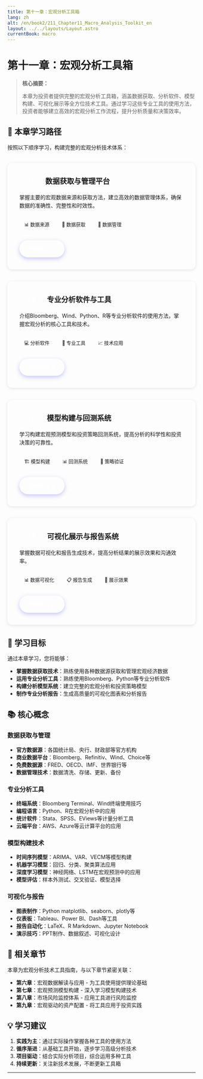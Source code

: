 ```yaml
---
title: 第十一章：宏观分析工具箱
lang: zh
alt: /en/book2/211_Chapter11_Macro_Analysis_Toolkit_en
layout: ../../layouts/Layout.astro
currentBook: macro
---
```


# 第十一章：宏观分析工具箱

> **核心摘要：**
> 
> 本章为投资者提供完整的宏观分析工具箱，涵盖数据获取、分析软件、模型构建、可视化展示等全方位技术工具。通过学习这些专业工具的使用方法，投资者能够建立高效的宏观分析工作流程，提升分析质量和决策效率。

## 📖 本章学习路径

按照以下顺序学习，构建完整的宏观分析技术体系：

<div class="chapters-grid">
  <div class="chapter-card">
    <div class="chapter-header">
      <span class="chapter-number">11.1</span>
      <h3>数据获取与管理平台</h3>
    </div>
    <p>掌握主要的宏观数据来源和获取方法，建立高效的数据管理体系，确保数据的准确性、完整性和时效性。</p>
    <div class="chapter-features">
      <span class="feature-tag">📊 数据来源</span>
      <span class="feature-tag">🔄 数据获取</span>
      <span class="feature-tag">💾 数据管理</span>
    </div>
    <a href="/book2/211_Chapter11/11.1_Data_Acquisition_Management_CN" class="chapter-link">开始学习 →</a>
  </div>

  <div class="chapter-card">
    <div class="chapter-header">
      <span class="chapter-number">11.2</span>
      <h3>专业分析软件与工具</h3>
    </div>
    <p>介绍Bloomberg、Wind、Python、R等专业分析软件的使用方法，掌握宏观分析的核心工具和技术。</p>
    <div class="chapter-features">
      <span class="feature-tag">💻 分析软件</span>
      <span class="feature-tag">🔧 专业工具</span>
      <span class="feature-tag">📈 技术应用</span>
    </div>
    <a href="/book2/211_Chapter11/11.2_Professional_Analysis_Software_CN" class="chapter-link">开始学习 →</a>
  </div>

  <div class="chapter-card">
    <div class="chapter-header">
      <span class="chapter-number">11.3</span>
      <h3>模型构建与回测系统</h3>
    </div>
    <p>学习构建宏观预测模型和投资策略回测系统，提高分析的科学性和投资决策的可靠性。</p>
    <div class="chapter-features">
      <span class="feature-tag">🏗️ 模型构建</span>
      <span class="feature-tag">📊 回测系统</span>
      <span class="feature-tag">🎯 策略验证</span>
    </div>
    <a href="/book2/211_Chapter11/11.3_Model_Building_Backtesting_CN" class="chapter-link">开始学习 →</a>
  </div>

  <div class="chapter-card">
    <div class="chapter-header">
      <span class="chapter-number">11.4</span>
      <h3>可视化展示与报告系统</h3>
    </div>
    <p>掌握数据可视化和报告生成技术，提高分析结果的展示效果和沟通效率。</p>
    <div class="chapter-features">
      <span class="feature-tag">📊 数据可视化</span>
      <span class="feature-tag">📋 报告生成</span>
      <span class="feature-tag">🎨 展示效果</span>
    </div>
    <a href="/book2/211_Chapter11/11.4_Visualization_Reporting_CN" class="chapter-link">开始学习 →</a>
  </div>
</div>

## 🎯 学习目标

通过本章学习，您将能够：

- **掌握数据获取技术**：熟练使用各种数据源获取和管理宏观经济数据
- **运用专业分析工具**：熟练使用Bloomberg、Python等专业分析软件
- **构建分析模型系统**：建立完整的宏观分析和投资策略模型
- **制作专业分析报告**：生成高质量的可视化图表和分析报告

## 📚 核心概念

### 数据获取与管理
- **官方数据源**：各国统计局、央行、财政部等官方机构
- **商业数据平台**：Bloomberg、Refinitiv、Wind、Choice等
- **免费数据源**：FRED、OECD、IMF、世界银行等
- **数据管理技术**：数据清洗、存储、更新、备份

### 专业分析工具
- **终端系统**：Bloomberg Terminal、Wind终端使用技巧
- **编程语言**：Python、R在宏观分析中的应用
- **统计软件**：Stata、SPSS、EViews等计量分析工具
- **云端平台**：AWS、Azure等云计算平台的应用

### 模型构建技术
- **时间序列模型**：ARIMA、VAR、VECM等模型构建
- **机器学习模型**：回归、分类、聚类算法应用
- **深度学习模型**：神经网络、LSTM在宏观预测中的应用
- **模型评估**：样本外测试、交叉验证、模型选择

### 可视化与报告
- **图表制作**：Python matplotlib、seaborn、plotly等
- **仪表板**：Tableau、Power BI、Dash等工具
- **报告自动化**：LaTeX、R Markdown、Jupyter Notebook
- **演示技巧**：PPT制作、数据叙述、可视化设计

## 🔗 相关章节

本章为宏观分析技术工具指南，与以下章节紧密关联：

- **第六章**：宏观数据解读与应用 - 为工具使用提供理论基础
- **第七章**：宏观预测模型构建 - 深入学习模型构建技术
- **第八章**：市场风险监控体系 - 应用工具进行风险监控
- **第九章**：宏观驱动的资产配置 - 将工具应用于投资实践

## 💡 学习建议

1. **实践为主**：通过实际操作掌握各种工具的使用方法
2. **循序渐进**：从基础工具开始，逐步学习高级分析技术
3. **项目驱动**：结合实际分析项目，综合运用多种工具
4. **持续更新**：关注新技术发展，不断更新工具箱

---

<style>
/* 复用之前的样式 */
.chapters-grid {
    display: grid;
    grid-template-columns: repeat(auto-fit, minmax(300px, 1fr));
    gap: 2rem;
    margin: 2rem 0;
}

.chapter-card {
    background: var(--card-bg);
    border: 1px solid var(--border-color);
    border-radius: 12px;
    padding: 2rem;
    transition: all 0.3s ease;
    box-shadow: 0 2px 8px rgba(0,0,0,0.1);
}

.chapter-card:hover {
    transform: translateY(-4px);
    box-shadow: 0 8px 25px rgba(0,0,0,0.15);
    border-color: var(--primary-color);
}

.chapter-header {
    display: flex;
    align-items: center;
    gap: 1rem;
    margin-bottom: 1rem;
}

.chapter-number {
    background: linear-gradient(135deg, var(--primary-color), var(--primary-dark));
    color: white;
    padding: 0.5rem 1rem;
    border-radius: 8px;
    font-weight: 600;
    font-size: 0.9rem;
}

.chapter-card h3 {
    color: var(--text-primary);
    margin: 0;
    font-size: 1.2rem;
    font-weight: 600;
}

.chapter-card p {
    color: var(--text-secondary);
    line-height: 1.6;
    margin-bottom: 1.5rem;
}

.chapter-features {
    display: flex;
    flex-wrap: wrap;
    gap: 0.5rem;
    margin-bottom: 1.5rem;
}

.feature-tag {
    background: var(--bg-primary);
    color: var(--text-primary);
    padding: 0.3rem 0.8rem;
    border-radius: 20px;
    font-size: 0.8rem;
    font-weight: 500;
    border: 1px solid var(--border-color);
}

.chapter-link {
    display: inline-flex;
    align-items: center;
    background: linear-gradient(135deg, var(--primary-color), var(--primary-dark));
    color: white;
    text-decoration: none;
    padding: 0.8rem 1.5rem;
    border-radius: 25px;
    font-weight: 600;
    transition: all 0.3s ease;
    box-shadow: 0 4px 12px rgba(79, 70, 229, 0.3);
}

.chapter-link:hover {
    transform: translateY(-2px);
    box-shadow: 0 6px 20px rgba(79, 70, 229, 0.4);
    background: linear-gradient(135deg, var(--primary-dark), #6366f1);
}

/* 响应式设计 */
@media (max-width: 768px) {
    .chapters-grid {
        grid-template-columns: 1fr;
        gap: 1.5rem;
    }
    
    .chapter-card {
        padding: 1.5rem;
    }
    
    .chapter-header {
        flex-direction: column;
        text-align: center;
        gap: 0.5rem;
    }
    
    .chapter-features {
        justify-content: center;
    }
}
</style> 
 
 
 